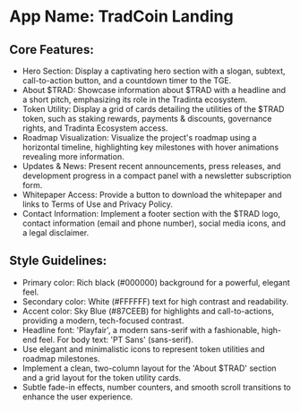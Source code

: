 # **App Name**: TradCoin Landing

## Core Features:

- Hero Section: Display a captivating hero section with a slogan, subtext, call-to-action button, and a countdown timer to the TGE.
- About $TRAD: Showcase information about $TRAD with a headline and a short pitch, emphasizing its role in the Tradinta ecosystem.
- Token Utility: Display a grid of cards detailing the utilities of the $TRAD token, such as staking rewards, payments & discounts, governance rights, and Tradinta Ecosystem access.
- Roadmap Visualization: Visualize the project's roadmap using a horizontal timeline, highlighting key milestones with hover animations revealing more information.
- Updates & News: Present recent announcements, press releases, and development progress in a compact panel with a newsletter subscription form.
- Whitepaper Access: Provide a button to download the whitepaper and links to Terms of Use and Privacy Policy.
- Contact Information: Implement a footer section with the $TRAD logo, contact information (email and phone number), social media icons, and a legal disclaimer.

## Style Guidelines:

- Primary color: Rich black (#000000) background for a powerful, elegant feel.
- Secondary color: White (#FFFFFF) text for high contrast and readability.
- Accent color: Sky Blue (#87CEEB) for highlights and call-to-actions, providing a modern, tech-focused contrast.
- Headline font: 'Playfair', a modern sans-serif with a fashionable, high-end feel. For body text: 'PT Sans' (sans-serif).
- Use elegant and minimalistic icons to represent token utilities and roadmap milestones.
- Implement a clean, two-column layout for the 'About $TRAD' section and a grid layout for the token utility cards.
- Subtle fade-in effects, number counters, and smooth scroll transitions to enhance the user experience.